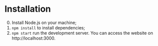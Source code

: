 # Installation
0. Install Node.js on your machine; 
1. `npm install` to install dependencies;
2. `npm start` run the development server. You can access the website on http://localhost:3000.